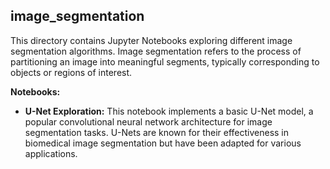 ## image_segmentation

This directory contains Jupyter Notebooks exploring different image segmentation algorithms. Image segmentation refers to the process of partitioning an image into meaningful segments, typically corresponding to objects or regions of interest. 

**Notebooks:**

* **U-Net Exploration:** This notebook implements a basic U-Net model, a popular convolutional neural network architecture for image segmentation tasks. U-Nets are known for their effectiveness in biomedical image segmentation but have been adapted for various applications.

